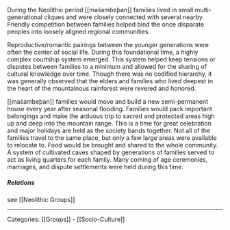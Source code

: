 During the Neolithic period [[mašambeþan]]  families lived in small multi-generational cliques and were closely connected with several nearby. Friendly competition between families helped bind the once disparate peoples into loosely aligned regional communities. 

Reproductive/romantic pairings between the younger generations were often the center of social life. During this foundational time, a highly complex courtship system emerged. This system helped keep tensions or disputes between families to a minimum and allowed for the sharing of cultural knowledge over time. Though there was no codified hierarchy, it was generally observed that the elders and families who lived deepest in the heart of the mountainous rainforest were revered and honored. 

[[mašambeþan]] families would move and build a new semi-permanent house every year after seasonal flooding. Families would pack important belongings and make the arduous trip to sacred and protected areas high up and deep into the mountain range. This is a time for great celebration and major holidays are held as the society bands together. Not all of the families travel to the same place, but only a few large areas were available to relocate to. Food would be brought and shared to the whole community. A system of cultivated caves shaped by generations of families served to act as living quarters for each family. Many coming of age ceremonies, marriages, and dispute settlements were held during this time. 



##### Relations
see [[Neolithic Groups]] 

___
Categories: [[Groups]] - [[Socio-Culture]]